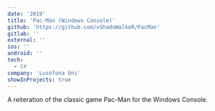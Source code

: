 ```yaml
---
date: '2019'
title: 'Pac-Man (Windows Console)'
github: 'https://github.com/xShadoWalkeR/PacMan'
gitlab: ''
external: ''
ios: ''
android: ''
tech:
  - C#
company: 'Lusófona Uni'
showInProjects: true
---
```


A reiteration of the classic game Pac-Man for the Windows Console.

